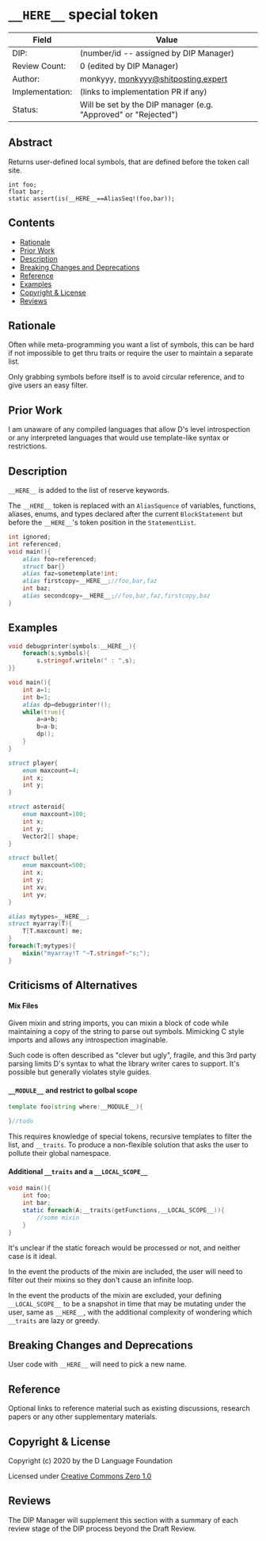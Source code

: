 # `__HERE__` special token

| Field           | Value                                                           |
|-----------------|-----------------------------------------------------------------|
| DIP:            | (number/id -- assigned by DIP Manager)                          |
| Review Count:   | 0 (edited by DIP Manager)                                       |
| Author:         | monkyyy, monkyyy@shitposting.expert                                    |
| Implementation: | (links to implementation PR if any)                             |
| Status:         | Will be set by the DIP manager (e.g. "Approved" or "Rejected")  |

## Abstract

Returns user-defined local symbols, that are defined before the token call site.

```
int foo;
float bar;
static assert(is(__HERE__==AliasSeq!(foo,bar));
```


## Contents
* [Rationale](#rationale)
* [Prior Work](#prior-work)
* [Description](#description)
* [Breaking Changes and Deprecations](#breaking-changes-and-deprecations)
* [Reference](#reference)
* [Examples](#example)
* [Copyright & License](#copyright--license)
* [Reviews](#reviews)

## Rationale

Often while meta-programming you want a list of symbols, this can be hard if not impossible to get thru traits or require the user to maintain a separate list.

Only grabbing symbols before itself is to avoid circular reference, and to give users an easy filter.

## Prior Work

I am unaware of any compiled languages that allow D's level introspection or any interpreted languages that would use template-like syntax or restrictions.

## Description

`__HERE__` is added to the list of reserve keywords.

The `__HERE__` token is replaced with an `AliasSquence` of variables, functions, aliases, enums, and types declared after the current `BlockStatement` but before the `__HERE__`'s token position in the `StatementList`.

```d
int ignored;
int referenced;
void main(){
    alias foo=referenced;
    struct bar{}
    alias faz=sometemplate!int;
    alias firstcopy=__HERE__;//foo,bar,faz
    int baz;
    alias secondcopy=__HERE__;//foo,bar,faz,firstcopy,baz
}
```

## Examples

```d
void debugprinter(symbols:__HERE__){
	foreach(s;symbols){
		s.stringof.writeln(" : ",s);
}}

void main(){
	int a=1;
	int b=1;
	alias dp=debugprinter!();
	while(true){
		a=a+b;
		b=a-b;
		dp();
	}
}
```


```d
struct player{
	enum maxcount=4;
	int x;
	int y;
}

struct asteroid{
	enum maxcount=100;
	int x;
	int y;
	Vector2[] shape;
}

struct bullet{
	enum maxcount=500;
	int x;
	int y;
	int xv;
	int yv;
}

alias mytypes=__HERE__;
struct myarray(T){
	T[T.maxcount] me;
}
foreach(T;mytypes){
	mixin("myarray!T "~T.stringof~"s;");
}
```


## Criticisms of Alternatives

#### Mix Files

Given mixin and string imports, you can mixin a block of code while maintaining a copy of the string to parse out symbols. Mimicking C style imports and allows any introspection imaginable.

Such code is often described as "clever but ugly", fragile, and this 3rd party parsing limits D's syntax to what the library writer cares to support. It's possible but generally violates style guides.

#### `__MODULE__` and restrict to golbal scope

```d
template foo(string where:__MODULE__){

}//todo
```

This requires knowledge of special tokens, recursive templates to filter the list, and `__traits`. To produce a non-flexible solution that asks the user to pollute their global namespace.

#### Additional `__traits` and a `__LOCAL_SCOPE__`

```d
void main(){
    int foo;
    int bar;
    static foreach(A;__traits(getFunctions,__LOCAL_SCOPE__)){
        //some mixin
    }
}
```

It's unclear if the static foreach would be processed or not, and neither case is it ideal.

In the event the products of the mixin are included, the user will need to filter out their mixins so they don't cause an infinite loop.

In the event the products of the mixin are excluded, your defining `__LOCAL_SCOPE__` to be a snapshot in time that may be mutating under the user, same as `__HERE__`, with the additional complexity of wondering which `__traits` are lazy or greedy.


## Breaking Changes and Deprecations

User code with `__HERE__` will need to pick a new name.

## Reference
Optional links to reference material such as existing discussions, research papers
or any other supplementary materials.

## Copyright & License
Copyright (c) 2020 by the D Language Foundation

Licensed under [Creative Commons Zero 1.0](https://creativecommons.org/publicdomain/zero/1.0/legalcode.txt)

## Reviews
The DIP Manager will supplement this section with a summary of each review stage
of the DIP process beyond the Draft Review.